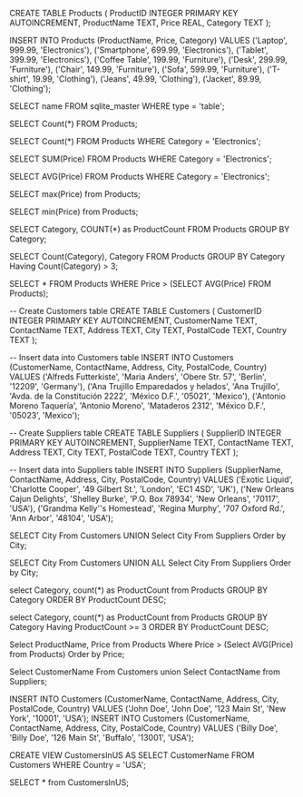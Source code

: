 CREATE TABLE Products
(
    ProductID   INTEGER PRIMARY KEY AUTOINCREMENT,
    ProductName TEXT,
    Price       REAL,
    Category    TEXT
);

INSERT INTO Products (ProductName, Price, Category)
VALUES ('Laptop', 999.99, 'Electronics'),
       ('Smartphone', 699.99, 'Electronics'),
       ('Tablet', 399.99, 'Electronics'),
       ('Coffee Table', 199.99, 'Furniture'),
       ('Desk', 299.99, 'Furniture'),
       ('Chair', 149.99, 'Furniture'),
       ('Sofa', 599.99, 'Furniture'),
       ('T-shirt', 19.99, 'Clothing'),
       ('Jeans', 49.99, 'Clothing'),
       ('Jacket', 89.99, 'Clothing');

SELECT name
FROM sqlite_master
WHERE type = 'table';

SELECT Count(*)
FROM Products;

SELECT Count(*)
FROM Products
WHERE Category = 'Electronics';

SELECT SUM(Price)
FROM Products
WHERE Category = 'Electronics';

SELECT AVG(Price)
FROM Products
WHERE Category = 'Electronics';

SELECT max(Price)
from Products;

SELECT min(Price)
from Products;

SELECT Category, COUNT(*) as ProductCount
FROM Products
GROUP BY Category;

SELECT Count(Category), Category
FROM Products
GROUP BY Category
Having Count(Category) > 3;

SELECT *
FROM Products
WHERE Price > (SELECT AVG(Price) FROM Products);

-- Create Customers table
CREATE TABLE Customers
(
    CustomerID   INTEGER PRIMARY KEY AUTOINCREMENT,
    CustomerName TEXT,
    ContactName  TEXT,
    Address      TEXT,
    City         TEXT,
    PostalCode   TEXT,
    Country      TEXT
);

-- Insert data into Customers table
INSERT INTO Customers (CustomerName, ContactName, Address, City, PostalCode, Country)
VALUES ('Alfreds Futterkiste', 'Maria Anders', 'Obere Str. 57', 'Berlin', '12209', 'Germany'),
       ('Ana Trujillo Emparedados y helados', 'Ana Trujillo', 'Avda. de la Constitución 2222', 'México D.F.', '05021',
        'Mexico'),
       ('Antonio Moreno Taquería', 'Antonio Moreno', 'Mataderos 2312', 'México D.F.', '05023', 'Mexico');

-- Create Suppliers table
CREATE TABLE Suppliers
(
    SupplierID   INTEGER PRIMARY KEY AUTOINCREMENT,
    SupplierName TEXT,
    ContactName  TEXT,
    Address      TEXT,
    City         TEXT,
    PostalCode   TEXT,
    Country      TEXT
);

-- Insert data into Suppliers table
INSERT INTO Suppliers (SupplierName, ContactName, Address, City, PostalCode, Country)
VALUES ('Exotic Liquid', 'Charlotte Cooper', '49 Gilbert St.', 'London', 'EC1 4SD', 'UK'),
       ('New Orleans Cajun Delights', 'Shelley Burke', 'P.O. Box 78934', 'New Orleans', '70117', 'USA'),
       ('Grandma Kelly''s Homestead', 'Regina Murphy', '707 Oxford Rd.', 'Ann Arbor', '48104', 'USA');


SELECT City
From Customers
UNION
Select City
From Suppliers
Order by City;

SELECT City
From Customers
UNION ALL
Select City
From Suppliers
Order by City;

select Category, count(*) as ProductCount
from Products
GROUP BY Category
ORDER BY ProductCount DESC;

select Category, count(*) as ProductCount
from Products
GROUP BY Category
Having ProductCount >= 3
ORDER BY ProductCount DESC;

Select ProductName, Price
from Products
Where Price > (Select AVG(Price) from Products)
Order by Price;

Select CustomerName
From Customers
union
Select ContactName
from Suppliers;

INSERT INTO Customers (CustomerName, ContactName, Address, City, PostalCode, Country)
VALUES ('John Doe', 'John Doe', '123 Main St', 'New York', '10001', 'USA');
INSERT INTO Customers (CustomerName, ContactName, Address, City, PostalCode, Country)
VALUES ('Billy Doe', 'Billy Doe', '126 Main St', 'Buffalo', '13001', 'USA');

CREATE VIEW CustomersInUS AS
SELECT CustomerName
FROM Customers
WHERE Country = 'USA';

SELECT *
from CustomersInUS;
